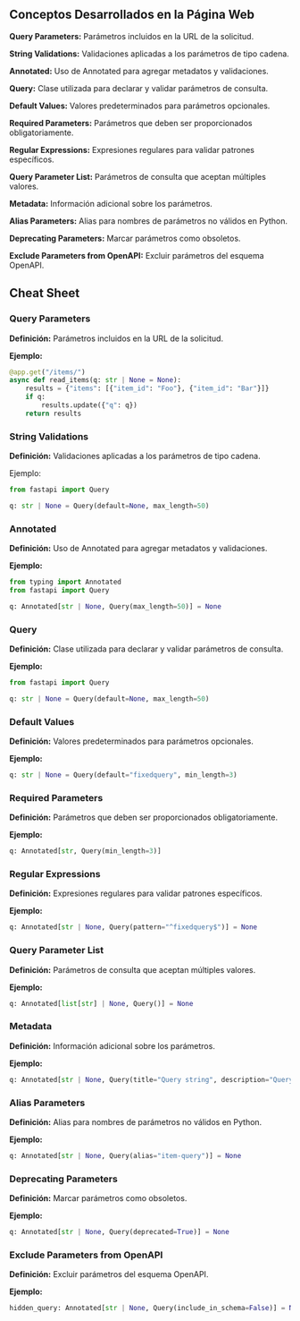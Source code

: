 ## Conceptos Desarrollados en la Página Web

**Query Parameters:** Parámetros incluidos en la URL de la solicitud.

**String Validations:** Validaciones aplicadas a los parámetros de tipo cadena.

**Annotated:** Uso de Annotated para agregar metadatos y validaciones.

**Query:** Clase utilizada para declarar y validar parámetros de consulta.

**Default Values:** Valores predeterminados para parámetros opcionales.

**Required Parameters:** Parámetros que deben ser proporcionados obligatoriamente.

**Regular Expressions:** Expresiones regulares para validar patrones específicos.

**Query Parameter List:** Parámetros de consulta que aceptan múltiples valores.

**Metadata:** Información adicional sobre los parámetros.

**Alias Parameters:** Alias para nombres de parámetros no válidos en Python.

**Deprecating Parameters:** Marcar parámetros como obsoletos.

**Exclude Parameters from OpenAPI:** Excluir parámetros del esquema OpenAPI.

## Cheat Sheet

### Query Parameters

**Definición:** Parámetros incluidos en la URL de la solicitud.

**Ejemplo:**

```python
@app.get("/items/")
async def read_items(q: str | None = None):
    results = {"items": [{"item_id": "Foo"}, {"item_id": "Bar"}]}
    if q:
        results.update({"q": q})
    return results
```

### String Validations

**Definición:** Validaciones aplicadas a los parámetros de tipo cadena.

Ejemplo:

```python
from fastapi import Query

q: str | None = Query(default=None, max_length=50)

```

### Annotated

**Definición:** Uso de Annotated para agregar metadatos y validaciones.

**Ejemplo:**

```python
from typing import Annotated
from fastapi import Query

q: Annotated[str | None, Query(max_length=50)] = None

```

### Query

**Definición:** Clase utilizada para declarar y validar parámetros de consulta.

**Ejemplo:**

```python
from fastapi import Query

q: str | None = Query(default=None, max_length=50)
```

### Default Values

**Definición:** Valores predeterminados para parámetros opcionales.

**Ejemplo:**

```python
q: str | None = Query(default="fixedquery", min_length=3)
```

### Required Parameters

**Definición:** Parámetros que deben ser proporcionados obligatoriamente.

**Ejemplo:**

```python
q: Annotated[str, Query(min_length=3)]
```

### Regular Expressions

**Definición:** Expresiones regulares para validar patrones específicos.

**Ejemplo:**

```python
q: Annotated[str | None, Query(pattern="^fixedquery$")] = None
```

### Query Parameter List

**Definición:** Parámetros de consulta que aceptan múltiples valores.

**Ejemplo:**

```python
q: Annotated[list[str] | None, Query()] = None
```

### Metadata

**Definición:** Información adicional sobre los parámetros.

**Ejemplo:**

```python
q: Annotated[str | None, Query(title="Query string", description="Query string for the items to search in the database that have a good match", min_length=3)] = None
```

### Alias Parameters

**Definición:** Alias para nombres de parámetros no válidos en Python.

**Ejemplo:**

```python
q: Annotated[str | None, Query(alias="item-query")] = None
```

### Deprecating Parameters

**Definición:** Marcar parámetros como obsoletos.

**Ejemplo:**

```python
q: Annotated[str | None, Query(deprecated=True)] = None
```

### Exclude Parameters from OpenAPI

**Definición:** Excluir parámetros del esquema OpenAPI.

**Ejemplo:**

```python
hidden_query: Annotated[str | None, Query(include_in_schema=False)] = None
```
